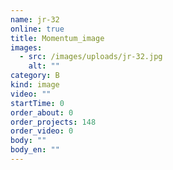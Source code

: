 ```yaml
---
name: jr-32
online: true
title: Momentum_image
images:
  - src: /images/uploads/jr-32.jpg
    alt: ""
category: B
kind: image
video: ""
startTime: 0
order_about: 0
order_projects: 148
order_video: 0
body: ""
body_en: ""
---
```

